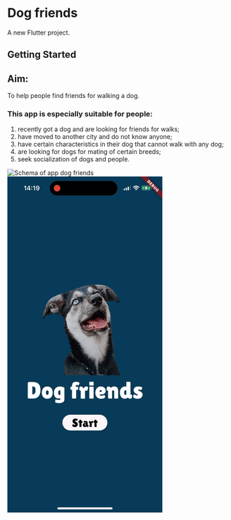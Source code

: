 # Dog friends

A new Flutter project.

## Getting Started

## Aim:

To help people find friends for walking a dog.

### This app is especially suitable for people:

1. recently got a dog and are looking for friends for walks;
2. have moved to another city and do not know anyone;
3. have certain characteristics in their dog that cannot walk with any dog;
4. are looking for dogs for mating of certain breeds;
5. seek socialization of dogs and people.

![Schema of app dog friends](https://github.com/LiliaMamutova/dog_friends/blob/create-readme/schema.png)
![Implemented_logic_app_dog_friends](https://github.com/LiliaMamutova/dog_friends/blob/new_readme/Implemented_logic_app_dog_friends.gif)